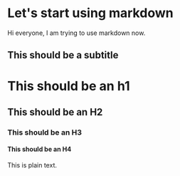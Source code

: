 Let's start using markdown
==========================

Hi everyone, I am trying to use markdown now.

This should be a subtitle
-------------------------

# This should be an h1
## This should be an H2
### This should be an H3
#### This should be an H4

This is plain text.
